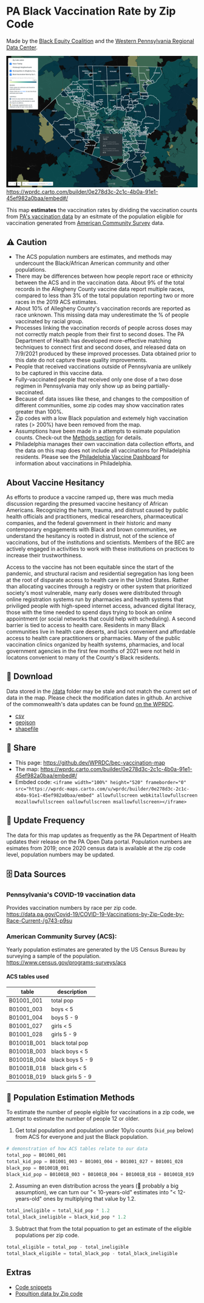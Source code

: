 # PA Black Vaccination Rate by Zip Code
Made by the [Black Equity Coalition](https://www.blackequitypgh.org/) and the [Western Pennsylvania Regional Data Center](https://www.wprdc.org).

[![Screenshot of map](screenshot.png)](https://wprdc.carto.com/builder/0e278d3c-2c1c-4b0a-91e1-45ef982a0baa/embed#/)
https://wprdc.carto.com/builder/0e278d3c-2c1c-4b0a-91e1-45ef982a0baa/embed#/

This map **estimates** the vaccination rates by dividing the vaccination counts from [PA's vaccination data](https://data.pa.gov/Covid-19/COVID-19-Vaccinations-by-Zip-Code-by-Race-Current-/g743-p9su) by an esitmate of the population eligible for vaccination generated from [American Community Survey](https://www.census.gov/programs-surveys/acs) data.

## ⚠️ Caution
* The ACS population numbers are estimates, and methods may undercount the Black/African American community and other populations. 
* There may be differences between how people report race or ethnicity between the ACS and in the vaccination data. About 9% of the total records in the Allegheny County vaccine data report multiple races, compared to less than 3% of the total population reporting two or more races in the 2019 ACS estimates. 
* About 10% of Allegheny County's vaccination records are reported as race unknown. This missing data may underestimate the % of people vaccinated by racial group.
* Processes linking the vaccination records of people across doses may not correctly match people from their first to second doses. The PA Department of Health has developed more-effective matching techniques to connect first and second doses, and released data on 7/9/2021 produced by these improved processes. Data obtained prior to this date do not capture these quality improvements. 
* People that received vaccinations outside of Pennsylvania are unlikely to be captured in this vaccine data. 
* Fully-vaccinated people that received only one dose of a two dose regimen in Pennsylvania may only show up as being partially-vaccinated. 
* Because of data issues like these, and changes to the composition of different communities, some zip codes may show vaccination rates greater than 100%. 
* Zip codes with a low Black population and extemely high vaccination rates (> 200%) have been removed from the map.
* Assumptions have been made in a attempts to esimate population counts. Check-out the [Methods section](#-population-estimation-methods) for details.
* Philadelphia manages their own vaccination data collection efforts, and the data on this map does not include all vaccinations for Philadelphia residents. Please see the [Philadelphia Vaccine Dashboard](https://www.phila.gov/programs/coronavirus-disease-2019-covid-19/data/vaccine/) for information about vaccinations in Philadelphia.

## About Vaccine Hesitancy
As efforts to produce a vaccine ramped up, there was much media discussion regarding the presumed vaccine hesitancy of African Americans. Recognizing the harm, trauma, and distrust caused by public health officials and practitioners, medical researchers, pharmaceutical companies, and the federal government in their historic and many contemporary engagements with Black and brown communities, we understand the hesitancy is rooted in distrust, not of the science of vaccinations, but of the institutions and scientists. Members of the BEC are actively engaged in activities to work with these institutions on practices to increase their trustworthiness.

Access to the vaccine has not been equitable since the start of the pandemic, and structural racism and residential segregation has long been at the root of disparate access to health care in the United States. Rather than allocating vaccines through a registry or other system that prioritized society's most vulnerable, many early doses were distributed through online registration systems run by pharmacies and health systems that priviliged people with high-speed internet access, advanced digital literacy, those with the time needed to spend days trying to book an online appointment (or social networks that could help with scheduling). A second barrier is tied to access to health care. Residents in many Black communities live in health care deserts, and lack convenient and affordable access to health care practitioners or pharmacies. Many of the  public vaccination clinics organized by health systems, pharmacies, and local government agencies in the first few months of 2021 were not held in locatons convenient to many of the County's Black residents.  

## 💾 Download
Data stored in the [/data](/data) folder may be stale and not match the current set of data in the map.  Please check the modification dates in github.  An archive of the commonwealth's data updates can be found [on the WPRDC](https://data.wprdc.org/dataset/weekly-pennsylvania-covid-19-vaccinations-stats-archive).

* [csv](https://github.com/WPRDC/bec-vaccination-map/raw/main/data/Black_Vaccination_Rate_by_Zip_Code.csv)  
* [geojson](https://github.com/WPRDC/bec-vaccination-map/raw/main/data/Black_Vaccination_Rate_by_Zip_Code.geojson)  
* [shapefile](https://github.com/WPRDC/bec-vaccination-map/raw/main/data/Black_Vaccination_Rate_by_Zip_Code.zip)  

## 📣 Share
* This page: https://github.dev/WPRDC/bec-vaccination-map
* The map: https://wprdc.carto.com/builder/0e278d3c-2c1c-4b0a-91e1-45ef982a0baa/embed#/
* Embded code: `<iframe width="100%" height="520" frameborder="0" src="https://wprdc-maps.carto.com/u/wprdc/builder/0e278d3c-2c1c-4b0a-91e1-45ef982a0baa/embed" allowfullscreen webkitallowfullscreen mozallowfullscreen oallowfullscreen msallowfullscreen></iframe>
`

## 📆 Update Frequency
The data for this map updates as frequently as the PA Department of Health updates their release on the PA Open Data portal.  Population numbers are esimates from 2019; once 2020 census data is available at the zip code level, population numbers may be updated.

## 🗄️ Data Sources
### Pennsylvania's COVID-19 vaccination data
Provides vaccination numbers by race per zip code.  
https://data.pa.gov/Covid-19/COVID-19-Vaccinations-by-Zip-Code-by-Race-Current-/g743-p9su

### American Community Survey (ACS): 
Yearly population estimates are generated by the US Census Bureau by surveying a sample of the population.  
https://www.census.gov/programs-surveys/acs

#### ACS tables used
table | description
----------|------------
| B01001_001 	|	total pop |
| B01001_003 	|	boys < 5 |
| B01001_004 	|	boys 5 - 9 |
| B01001_027 	|	girls < 5 |
| B01001_028 	|	girls 5 - 9 |
| B01001B_001 	|	black total pop |
| B01001B_003 	|	black boys < 5 |
| B01001B_004 	|	black boys 5 - 9 |
| B01001B_018 	|	black girls < 5 |
| B01001B_019 	|	black girls 5 - 9 |

## 🧮 Population Estimation Methods
To estimate the number of people elgible for vaccinations in a zip code, we attempt to estimate the number of people 12 or older.  
1. Get total population and population under 10y/o counts (`kid_pop` below) from ACS for everyone and just the Black population.
```python
# demonstration of how ACS tables relate to our data
total_pop = B01001_001
total_kid_pop = B01001_003 + B01001_004 + B01001_027 + B01001_028
black_pop = B01001B_001
black_kid_pop = B01001B_003 + B01001B_004 + B01001B_018 + B01001B_019
```
2. Assuming an even distribution across the years (:rotating_light: probably a big assumption), we can turn our "< 10-years-old" estimates into "< 12-years-old" ones by multiplying that value by 1.2.
```python
total_ineligible = total_kid_pop * 1.2
total_black_ineligible = black_kid_pop * 1.2
```
3. Subtract that from the total popuation to get an estimate of the eligible populations per zip code.
```python
total_eligible = total_pop - total_ineligible
total_black_eligible = total_black_pop - total_black_ineligible

```

## Extras
* [Code snippets](notes.md)
* [Popultion data by Zip code](zip_code_pop_2019.csv)

